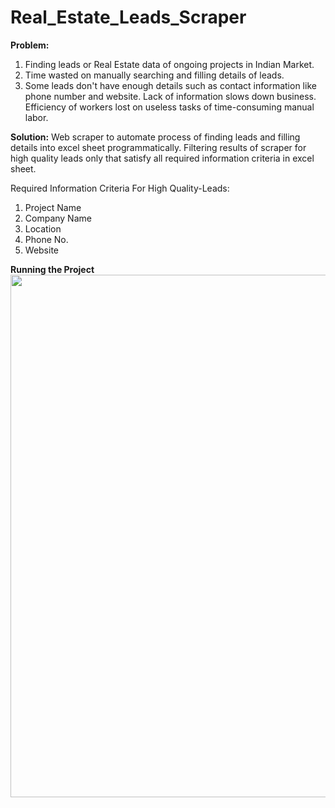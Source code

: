# Real_Estate_Leads_Scraper

**Problem:** 
1) Finding leads or Real Estate data of ongoing projects in Indian Market. 
2) Time wasted on manually searching and filling details of leads.
3) Some leads don't have enough details such as contact information like phone number and website.
Lack of information slows down business.
Efficiency of workers lost on useless tasks of time-consuming manual labor.

**Solution:**
Web scraper to automate process of finding leads and filling details into excel sheet programmatically.
Filtering results of scraper for high quality leads only that satisfy all required information criteria in excel sheet.

Required Information Criteria For High Quality-Leads:
1) Project Name
2) Company Name
3) Location
4) Phone No.
5) Website 


**Running the Project**
<a href="https://asciinema.org/a/291902?autoplay=1"><img src="https://asciinema.org/a/291902.png" width="836"/></a>
